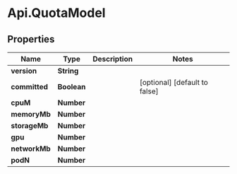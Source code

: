 # Api.QuotaModel

## Properties

Name | Type | Description | Notes
------------ | ------------- | ------------- | -------------
**version** | **String** |  | 
**committed** | **Boolean** |  | [optional] [default to false]
**cpuM** | **Number** |  | 
**memoryMb** | **Number** |  | 
**storageMb** | **Number** |  | 
**gpu** | **Number** |  | 
**networkMb** | **Number** |  | 
**podN** | **Number** |  | 


